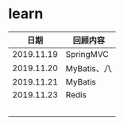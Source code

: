 # learn

| 日期       | 回顾内容    |
| ---------- | ----------- |
| 2019.11.19 | SpringMVC   |
| 2019.11.20 | MyBatis、八 |
| 2019.11.21 | MyBatis     |
| 2019.11.23 | Redis       |
|            |             |
|            |             |
|            |             |
|            |             |
|            |             |

